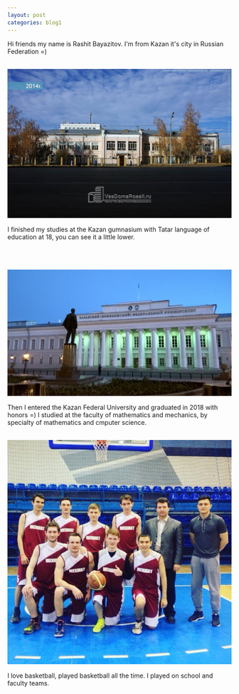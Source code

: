 ```yaml
---
layout: post
categories: blog1
---
```


<p>Hi friends my name is Rashit Bayazitov. I'm from Kazan it's city in Russian Federation =)<br>

</p>
<br/>

<img  src = '/assets/images/school.jpg'>


<p>I finished my studies at the Kazan gumnasium with Tatar language of education at 18,
you can see it a little lower.</p>

<br/>
<br/>
<br/>


<img src = '/assets/images/kfu.jpg'>

<br/>
<p>
Then I entered the Kazan Federal University and graduated in 2018 with honors =)
I studied at the faculty of mathematics and mechanics, by specialty of mathematics and cmputer science.
</p>

<br/>
<img  src = '/assets/images/basket.jpg'>

<p>I love basketball, played basketball all the time. I played on school and faculty teams.</p>



<br/>